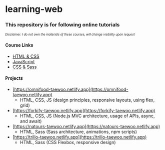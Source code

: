 # learning-web

### This repository is for following online tutorials

<sub><sup>_Disclaimer: I do not own the materials of these courses, will change visibility upon request_</sup></sub>

#### Course Links

- [HTML & CSS](https://www.udemy.com/course/design-and-develop-a-killer-website-with-html5-and-css3/)
- [JavaScript](https://www.udemy.com/course/the-complete-javascript-course/)
- [CSS & Sass](https://www.udemy.com/course/advanced-css-and-sass/)

#### Projects

- [https://omnifood-taewoo.netlify.app](https://omnifood-taewoo.netlify.app)
  - HTML, CSS, JS (design principles, responsive layouts, using flex, grid)
- [https://forkify-taewoo.netlify.app](https://forkify-taewoo.netlify.app)
  - HTML, CSS, JS (Node.js MVC architecture, usage of APIs, async, and await)
- [https://natours-taewoo.netlify.app](https://natours-taewoo.netlify.app)
  - HTML, Sass (Sass architecture, animations, npm scripts)
- [https://trillo-taewoo.netlify.app](https://trillo-taewoo.netlify.app)
  - HTML, Sass (CSS Flexbox, responsive design)
